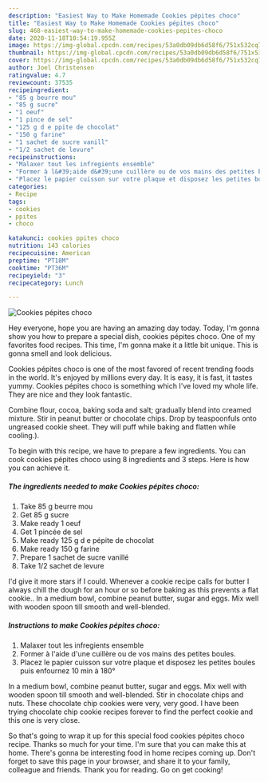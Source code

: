 ```yaml
---
description: "Easiest Way to Make Homemade Cookies pépites choco"
title: "Easiest Way to Make Homemade Cookies pépites choco"
slug: 468-easiest-way-to-make-homemade-cookies-pepites-choco
date: 2020-11-18T10:54:19.955Z
image: https://img-global.cpcdn.com/recipes/53a0db09db6d58f6/751x532cq70/cookies-pepites-choco-photo-principale-de-la-recette.jpg
thumbnail: https://img-global.cpcdn.com/recipes/53a0db09db6d58f6/751x532cq70/cookies-pepites-choco-photo-principale-de-la-recette.jpg
cover: https://img-global.cpcdn.com/recipes/53a0db09db6d58f6/751x532cq70/cookies-pepites-choco-photo-principale-de-la-recette.jpg
author: Joel Christensen
ratingvalue: 4.7
reviewcount: 37535
recipeingredient:
- "85 g beurre mou"
- "85 g sucre"
- "1 oeuf"
- "1 pince de sel"
- "125 g d e ppite de chocolat"
- "150 g farine"
- "1 sachet de sucre vanill"
- "1/2 sachet de levure"
recipeinstructions:
- "Malaxer tout les infregients ensemble"
- "Former à l&#39;aide d&#39;une cuillère ou de vos mains des petites boules."
- "Placez le papier cuisson sur votre plaque et disposez les petites boules puis enfournez 10 min à 180°"
categories:
- Recipe
tags:
- cookies
- ppites
- choco

katakunci: cookies ppites choco 
nutrition: 143 calories
recipecuisine: American
preptime: "PT18M"
cooktime: "PT36M"
recipeyield: "3"
recipecategory: Lunch

---
```



![Cookies pépites choco](https://img-global.cpcdn.com/recipes/53a0db09db6d58f6/751x532cq70/cookies-pepites-choco-photo-principale-de-la-recette.jpg)

Hey everyone, hope you are having an amazing day today. Today, I'm gonna show you how to prepare a special dish, cookies pépites choco. One of my favorites food recipes. This time, I'm gonna make it a little bit unique. This is gonna smell and look delicious.

Cookies pépites choco is one of the most favored of recent trending foods in the world. It's enjoyed by millions every day. It is easy, it is fast, it tastes yummy. Cookies pépites choco is something which I've loved my whole life. They are nice and they look fantastic.

Combine flour, cocoa, baking soda and salt; gradually blend into creamed mixture. Stir in peanut butter or chocolate chips. Drop by teaspoonfuls onto ungreased cookie sheet. They will puff while baking and flatten while cooling.).


To begin with this recipe, we have to prepare a few ingredients. You can cook cookies pépites choco using 8 ingredients and 3 steps. Here is how you can achieve it.

<!--inarticleads1-->

##### The ingredients needed to make Cookies pépites choco:

1. Take 85 g beurre mou
1. Get 85 g sucre
1. Make ready 1 oeuf
1. Get 1 pincée de sel
1. Make ready 125 g d e pépite de chocolat
1. Make ready 150 g farine
1. Prepare 1 sachet de sucre vanillé
1. Take 1/2 sachet de levure


I&#39;d give it more stars if I could. Whenever a cookie recipe calls for butter I always chill the dough for an hour or so before baking as this prevents a flat cookie.. In a medium bowl, combine peanut butter, sugar and eggs. Mix well with wooden spoon till smooth and well-blended. 

<!--inarticleads2-->

##### Instructions to make Cookies pépites choco:

1. Malaxer tout les infregients ensemble
1. Former à l&#39;aide d&#39;une cuillère ou de vos mains des petites boules.
1. Placez le papier cuisson sur votre plaque et disposez les petites boules puis enfournez 10 min à 180°


In a medium bowl, combine peanut butter, sugar and eggs. Mix well with wooden spoon till smooth and well-blended. Stir in chocolate chips and nuts. These chocolate chip cookies were very, very good. I have been trying chocolate chip cookie recipes forever to find the perfect cookie and this one is very close. 

So that's going to wrap it up for this special food cookies pépites choco recipe. Thanks so much for your time. I'm sure that you can make this at home. There's gonna be interesting food in home recipes coming up. Don't forget to save this page in your browser, and share it to your family, colleague and friends. Thank you for reading. Go on get cooking!
